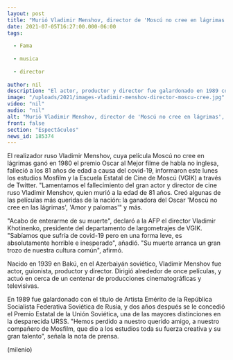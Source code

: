 ```yaml
---
layout: post
title: "Murió Vladimir Menshov, director de 'Moscú no cree en lágrimas', por covid-19"
date: 2021-07-05T16:27:00.000-06:00
tags:
  
  - Fama
  
  - musica
  
  - director
  
author: nil
description: "El actor, productor y director fue galardonado en 1989 con el título de Artista Emérito de la República Socialista Federativa Soviética de Rusia. "
image: "/uploads/2021/images-vladimir-menshov-director-moscu-cree.jpg"
video: "nil"
audio: "nil"
alt: "Murió Vladimir Menshov, director de 'Moscú no cree en lágrimas', por covid-19"
front: false
section: "Espectáculos"
news_id: 185374
---
```


El realizador ruso Vladimir Menshov, cuya película Moscú no cree en lágrimas ganó en 1980 el premio Oscar al Mejor filme de habla no inglesa, falleció a los 81 años de edad a causa del covid-19, informaron este lunes los estudios Mosfilm y la Escuela Estatal de Cine de Moscú (VGIK) a través de Twitter. "Lamentamos el fallecimiento del gran actor y director de cine ruso Vladimir Menshov, quien murió a la edad de 81 años. Creó algunas de las películas más queridas de la nación: la ganadora del Oscar 'Moscú no cree en las lágrimas', 'Amor y palomas'" y más. 

"Acabo de enterarme de su muerte", declaró a la AFP el director Vladimir Khotinenko, presidente del departamento de largometrajes de VGIK. "Sabíamos que sufría de covid-19 pero en una forma leve, es absolutamente horrible e inesperado", añadió. "Su muerte arranca un gran trozo de nuestra cultura común", afirmó.

Nacido en 1939 en Bakú, en el Azerbaiyán soviético, Vladimir Menshov fue actor, guionista, productor y director. Dirigió alrededor de once películas, y actuó en cerca de un centenar de producciones cinematográficas y televisivas. 

En 1989 fue galardonado con el título de Artista Emérito de la República Socialista Federativa Soviética de Rusia, y dos años después se le concedió el Premio Estatal de la Unión Soviética, una de las mayores distinciones en la desparecida URSS. "Hemos perdido a nuestro querido amigo, a nuestro compañero de Mosfilm, que dio a los estudios toda su fuerza creativa y su gran talento", señala la nota de prensa.  


(milenio)